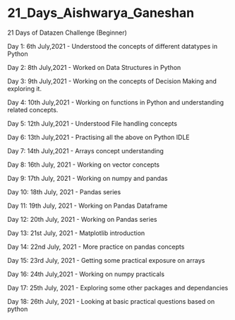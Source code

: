 # 21_Days_Aishwarya_Ganeshan
21 Days of Datazen Challenge (Beginner)

Day 1: 6th July,2021 - Understood the concepts of different datatypes in Python

Day 2: 8th July,2021 - Worked on Data Structures in Python

Day 3: 9th July,2021 - Working on the concepts of Decision Making and exploring it.

Day 4: 10th July,2021 - Working on functions in Python and understanding related concepts.

Day 5: 12th July,2021 -  Understood File handling concepts

Day 6: 13th July,2021 - Practising all the above on Python IDLE

Day 7: 14th July,2021 - Arrays concept understanding

Day 8: 16th July, 2021 - Working on vector concepts

Day 9: 17th July, 2021 - Working on numpy and pandas 

Day 10: 18th July, 2021 - Pandas series

Day 11: 19th July, 2021 - Working on Pandas Dataframe

Day 12: 20th July, 2021 - Working on Pandas series

Day 13: 21st July, 2021 - Matplotlib introduction

Day 14: 22nd July, 2021 - More practice on pandas concepts

Day 15: 23rd July, 2021 - Getting some practical exposure on arrays

Day 16: 24th July,2021 - Working on numpy practicals

Day 17: 25th July, 2021 - Exploring some other packages and dependancies

Day 18: 26th July, 2021 - Looking at basic practical questions based on python
